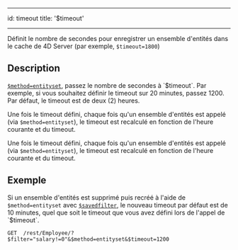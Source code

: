 - - -
id: timeout title: '$timeout'
- - -


Définit le nombre de secondes pour enregistrer un ensemble d'entités dans le cache de 4D Server (par exemple, `$timeout=1800`)

## Description

[`$method=entityset`]($method.md#methodentityset), passez le nombre de secondes à `$timeout`. Par exemple, si vous souhaitez définir le timeout sur 20 minutes, passez 1200. Par défaut, le timeout est de deux (2) heures.

Une fois le timeout défini, chaque fois qu'un ensemble d'entités est appelé (via `$method=entityset`), le timeout est recalculé en fonction de l'heure courante et du timeout.

Une fois le timeout défini, chaque fois qu'un ensemble d'entités est appelé (via `$method=entityset`), le timeout est recalculé en fonction de l'heure courante et du timeout.

## Exemple

Si un ensemble d'entités est supprimé puis recréé à l'aide de `$method=entityset` avec [`$savedfilter`]($savedfilter.md), le nouveau timeout par défaut est de 10 minutes, quel que soit le timeout que vous avez défini lors de l'appel de `$timeout`.

`GET  /rest/Employee/?$filter="salary!=0"&$method=entityset&$timeout=1200`